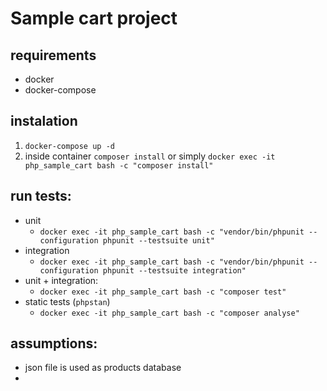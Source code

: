 # Sample cart project

## requirements

- docker
- docker-compose

## instalation

1. `docker-compose up -d`
2. inside container `composer install` 
   or simply `docker exec -it php_sample_cart bash -c "composer install"`

## run tests:

- unit
    -  `docker exec -it php_sample_cart bash -c "vendor/bin/phpunit --configuration phpunit --testsuite unit"`
- integration
    -  `docker exec -it php_sample_cart bash -c "vendor/bin/phpunit --configuration phpunit --testsuite integration"`
- unit + integration:
    - `docker exec -it php_sample_cart bash -c "composer test"`
- static tests (`phpstan`)
    - `docker exec -it php_sample_cart bash -c "composer analyse"`

## assumptions:

- json file is used as products database
-